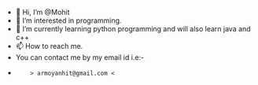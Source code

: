 - 👋 Hi, I’m @Mohit
- 👀 I’m interested in programming.
- 🌱 I’m currently learning python programming and will also learn java and c++
- 📫 How to reach me.
- You can contact me by my email id i.e:-
-         > armoyanhit@gmail.com <
                    


